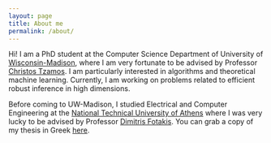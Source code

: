 ```yaml
---
layout: page
title: About me
permalink: /about/
---
```


Hi! I am a PhD student at the Computer Science Department of University of
[Wisconsin-Madison][uwm], where I am very fortunate to be advised by
Professor [Christos Tzamos][tzamos-page].  I am particularly interested in
algorithms and theoretical machine learning.  Currently, I am working on
problems related to efficient robust inference in high dimensions.


Before coming to UW-Madison, I studied Electrical and Computer Engineering at
the [National Technical University of Athens][ece-ntua] where I was very lucky
to be advised by Professor [Dimitris Fotakis][fotakis-page].  You can grab a
copy of my thesis in Greek [here][thesis-link].

[uwm]: https://www.wisc.edu/
[ece-ntua]: https://www.ece.ntua.gr/en
[email-me]: mailto:vkonton@gmail.com
[tzamos-page]: https://tzamos.com/
[fotakis-page]: https://www.softlab.ntua.gr/~fotakis/
[thesis-link]: http://artemis.cslab.ntua.gr/Dienst/UI/1.0/Display/artemis.ntua.ece/DT2017-0274?abstract=%EA%EF%ED%F4%EF%ED%DE%F2
